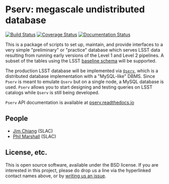 # Pserv: megascale undistributed database

[![Build Status](https://travis-ci.org/LSSTDESC/pserv.svg?branch=master)](https://travis-ci.org/LSSTDESC/pserv)
[![Coverage Status](https://coveralls.io/repos/github/LSSTDESC/pserv/badge.svg?branch=master)](https://coveralls.io/github/LSSTDESC/pserv?branch=master)
[![Documentation Status](http://readthedocs.org/projects/pserv/badge/?version=latest)](http://pserv.readthedocs.io/en/latest/?badge=latest)

This is a package of scripts to set up, maintain, and provide interfaces to a
very simple "preliminary" or "practice" database which serves LSST data resulting from
running early versions of the Level 1 and Level 2 pipelines.  A
subset of the tables using the LSST [baseline
schema](https://lsst-web.ncsa.illinois.edu/schema/index.php?sVer=baseline)
will be supported.

The production LSST database will be implemented via
[`Qserv`](https://github.com/lsst/qserv), which is a distributed
database implementation with a "MySQL-like" DBMS.  Since
`Pserv` is meant to emulate `Qserv` but on a single node, a MySQL
database is used. `Pserv` allows you to start designing and testing
queries on LSST catalogs while `Qserv` is still being developed.

`Pserv` API documentation is available at [pserv.readthedocs.io](http://pserv.readthedocs.io/)


## People
* [Jim Chiang](https://github.com/DarkEnergyScienceCollaboration/pserv/issues/new?body=@jchiang87) (SLAC)
* [Phil Marshall](https://github.com/DarkEnergyScienceCollaboration/pserv/issues/new?body=@drphilmarshall) (SLAC)

## License, etc.

This is open source software, available under the BSD license. If you are interested in this project, please do drop us a line via the hyperlinked contact names above, or by [writing us an issue](https://github.com/DarkEnergyScienceCollaboration/pserv/issues/new).
